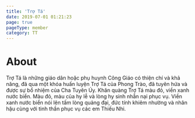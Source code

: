 ```yaml
---
title: 'Trợ Tá'
date: 2019-07-01 01:21:23
page: true
pageType: member
category: TT
---
```


# About
Trợ Tá là những giáo dân hoặc phụ huynh Công Giáo có thiện chí và khả
năng, đã qua một khóa huấn luyện Trợ Tá của Phong Trào, đã tuyên hứa và
được sự bổ nhiệm của Cha Tuyên Úy. Khăn quàng Trợ Tá màu đỏ, viền xanh
nước biển. Màu đỏ, màu của hy lễ và lòng hy sinh nhẫn nại phục vụ. Viền
xanh nước biển nói lên tấm lòng quảng đại, đức tính khiêm nhường và
nhân hậu cùng với tinh thần phục vụ các em Thiếu Nhi.
